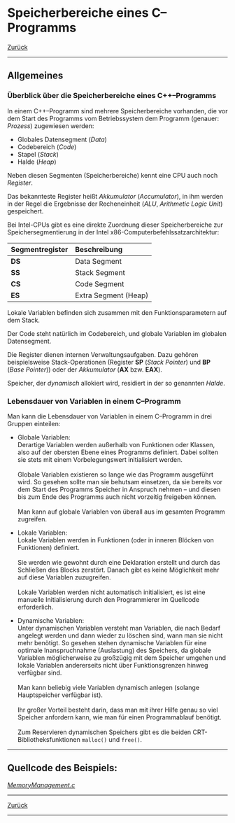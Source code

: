 # Speicherbereiche eines C–Programms

[Zurück](../../Markdown/Agenda.md)

---

## Allgemeines

### Überblick über die Speicherbereiche eines C++&ndash;Programms

In einem C++&ndash;Programm sind mehrere Speicherbereiche vorhanden,
die vor dem Start des Programms vom Betriebssystem dem Programm (genauer: *Prozess*)
zugewiesen werden:

  * Globales Datensegment (*Data*)
  * Codebereich (*Code*)
  * Stapel (*Stack*)
  * Halde (*Heap*)
  
Neben diesen Segmenten (Speicherbereiche) kennt eine CPU auch noch *Register*.

Das bekannteste Register heißt *Akkumulator* (*Accumulator*),
in ihm werden in der Regel die Ergebnisse der Recheneinheit (*ALU*, *Arithmetic Logic Unit*) gespeichert.

Bei Intel-CPUs gibt es eine direkte Zuordnung dieser Speicherbereiche
zur Speichersegmentierung in der Intel x86-Computerbefehlssatzarchitektur:

| Segmentregister  | Beschreibung |
| :--- | :---|
| **DS** | Data Segment |
| **SS** | Stack Segment |
| **CS** | Code Segment |
| **ES** | Extra Segment (Heap) |

Lokale Variablen befinden sich zusammen mit den Funktionsparametern auf dem Stack.

Der Code steht natürlich im Codebereich, und globale Variablen im globalen Datensegment.

Die Register dienen internen Verwaltungsaufgaben. Dazu gehören beispielsweise Stack-Operationen
(Register **SP** (*Stack Pointer*) und **BP** (*Base Pointer*))
oder der *Akkumulator* (**AX** bzw. **EAX**).

Speicher, der *dynamisch* allokiert wird, residiert in der so genannten *Halde*.

### Lebensdauer von Variablen in einem C&ndash;Programm

Man kann die Lebensdauer von Variablen in einem C&ndash;Programm in drei Gruppen einteilen:

  * Globale Variablen:<br />
  Derartige Variablen werden außerhalb von Funktionen oder Klassen, also auf der obersten
  Ebene eines Programms definiert. Dabei sollten sie stets mit einem Vorbelegungswert initialisiert werden.<br /><br />
  Globale Variablen existieren so lange wie das Programm ausgeführt wird.
  So gesehen sollte man sie behutsam einsetzen, da sie bereits vor dem Start
  des Programms Speicher in Anspruch nehmen &ndash;
  und diesen bis zum Ende des Programms auch nicht vorzeitig freigeben können.<br /><br />
  Man kann auf globale Variablen von überall aus im gesamten Programm zugreifen.

  * Lokale Variablen:<br />
  Lokale Variablen werden in Funktionen (oder in inneren Blöcken von Funktionen)
  definiert.<br /><br />
  Sie werden wie gewohnt durch eine Deklaration erstellt
  und durch das Schließen des Blocks zerstört.
  Danach gibt es keine Möglichkeit mehr auf diese Variablen zuzugreifen.<br /><br />
  Lokale Variablen werden nicht automatisch initialisiert,
  es ist eine manuelle Initialisierung durch den Programmierer im Quellcode erforderlich.


  * Dynamische Variablen:<br />
  Unter dynamischen Variablen versteht man Variablen, die nach Bedarf angelegt werden
  und dann wieder zu löschen sind, wann man sie nicht mehr benötigt.
  So gesehen stehen dynamische Variablen für eine optimale Inanspruchnahme (Auslastung) des Speichers,
  da globale Variablen möglicherweise zu großzügig mit dem Speicher umgehen
  und lokale Variablen andererseits nicht über Funktionsgrenzen hinweg verfügbar sind.<br /><br />
  Man kann beliebig viele Variablen dynamisch anlegen (solange Hauptspeicher verfügbar ist).<br /><br />
  Ihr großer Vorteil besteht darin, dass man mit ihrer Hilfe genau so viel Speicher anfordern kann,
  wie man für einen Programmablauf benötigt.<br /><br />
  Zum Reservieren dynamischen Speichers gibt es die beiden CRT-Bibliotheksfunktionen `malloc()` und `free()`.


---

## Quellcode des Beispiels:

[*MemoryManagement.c*](MemoryManagement.c)<br />

---

[Zurück](../../Markdown/Agenda.md)

---
